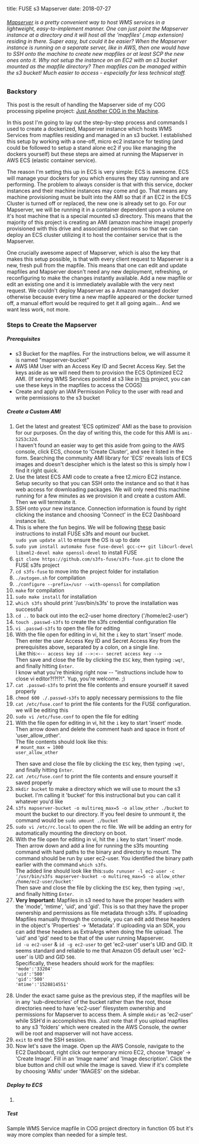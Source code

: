 title: FUSE s3 Mapserver
date: 2018-07-27

<h6>
  <a href="http://mapserver.org/">Mapserver</a> is a pretty convenient way to host WMS services in a lightweight, easy-to-implement manner. One can just point the Mapserver instance at a directory and it will host all the 'mapfiles' (.map extension) residing in there. Super easy, but could it be easier? When the Mapserver instance is running on a separate server, like in AWS, then one would have to SSH onto the machine to create new mapfiles or at least SCP the new ones onto it. Why not setup the instance on an EC2 with an s3 bucket mounted as the mapfile directory? Then mapfiles can be managed within the s3 bucket! Much easier to access - especially for less technical staff.
</h6>
<div class="blog_content">
  <h3>Backstory</h3>
  <p>
    This post is the result of handling the Mapserver side of my COG processing pipeline project: <a href="../cog_machine">Just Another COG in the Machine</a>.
  </p>
  <p>
    In this post I'm going to lay out the step-by-step process and commands I used to create a dockerized, Mapserver instance which hosts WMS Services from mapfiles residing and managed in an s3 bucket. I established this setup by working with a one-off, micro ec2 instance for testing (and could be followed to setup a stand alone ec2 if you like managing the dockers yourself) but these steps are aimed at running the Mapserver in AWS ECS (elastic container service).
  </p>
  <p>
    The reason I'm setting this up in ECS is very simple: ECS is awesome. ECS will manage your dockers for you which ensures they stay running and are performing. The problem to always consider is that with this service, docker instances and their machine instances may come and go. That means any machine provisioning must be built into the AMI so that if an EC2 in the ECS Cluster is turned off or replaced, the new one is already set to go. For our Mapserver, we will be running it in a container dependent upon a volume on it's host machine that is a special mounted s3 directory.  This means that the majority of this project is creating an AMI (amazon machine image) properly provisioned with this drive and associated permissions so that we can deploy an ECS cluster utilizing it to host the container service that is the Mapserver.
  </p>
  <p>
    One crucially awesome aspect of Mapserver, which is also the key that makes this setup possible, is that with every client request to Mapserver is a new, fresh pull from the mapfile. This means that one can edit and update mapfiles and Mapserver doesn't need any new deployment, refreshing, or reconfiguring to make the changes instantly available. Add a new mapfile or edit an existing one and it is immediately available with the very next request. We couldn't deploy Mapserver as a Amazon managed docker otherwise because every time a new mapfile appeared or the docker turned off, a manual effort would be required to get it all going again... And we want less work, not more.
  </p>

  <h3>Steps to Create the Mapserver</h3>

  <h5>Prerequisites</h5>
  <p>
    <ul>
      <li>
        s3 Bucket for the mapfiles. For the instructions below, we will assume it is named "mapserver-bucket"
      </li>
      <li>
        AWS IAM User with an Access Key ID and Secret Access Key. Set the keys aside as we will need them to provision the ECS Optimized EC2 AMI. (If serving WMS Services pointed at s3 like in <a href="../cog_machine">this</a> project, you can use these keys in the mapfiles to access the COGS)
      </li>
      <li>
        Create and apply an IAM Permission Policy to the user with read and write permissions to the s3 bucket
      </li>
    </ul>
  </p>

  <h5>Create a Custom AMI</h5>
  <p>
    <ol>
      <li>
        Get the latest and greatest 'ECS optimized' AMI as the base to provision for our purposes. On the day of writing this, the code for this AMI is <code>ami-5253c32d</code>.
        <br/>
        I haven't found an easier way to get this aside from going to the AWS console, click ECS, choose to 'Create Cluster', and see it listed in the form. Searching the community AMI library for 'ECS' reveals lists of ECS images and doesn't descipher which is the latest so this is simply how I find it right quick.</li>
      <li>
        Use the latest ECS AMI code to create a free t2.micro EC2 instance. Setup security so that you can SSH onto the instance and so that it has web access for downloading packages. We will only need this machine running for a few minutes as we provision it and create a custom AMI. Then we will terminate it.
      </li>
      <li>
        SSH onto your new instance. Connection information is found by right clicking the instance and choosing 'Connect' in the EC2 Dashboard instance list.
      </li>
      <li>
        This is where the fun begins. We will be following <a href="https://cloudkul.com/blog/mounting-s3-bucket-linux-ec2-instance/">these</a> basic instructions to install FUSE s3fs and mount our bucket.
        <br/>
        <code>sudo yum update all</code> to ensure the OS is up to date
      </li>
      <li>
        <code style="white-space: pre-wrap;">sudo yum install automake fuse fuse-devel gcc-c++ git libcurl-devel libxml2-devel make openssl-devel</code> to install FUSE
      </li>
      <li>
        <code>git clone https://github.com/s3fs-fuse/s3fs-fuse.git</code> to clone the FUSE s3fs project
      </li>
      <li>
        <code>cd s3fs-fuse</code> to move into the project folder for installation
      </li>
      <li>
        <code>./autogen.sh</code> for compilation
      </li>
      <li>
        <code>./configure --prefix=/usr --with-openssl</code> for compilation
      </li>
      <li>
        <code>make</code> for compilation
      </li>
      <li>
        <code>sudo make install</code> for installation
      </li>
      <li>
        <code>which s3fs</code> should print '/usr/bin/s3fs' to prove the installation was successful
      </li>
      <li>
        <code>cd ..</code> to back out into the ec2-user home directory ('/home/ec2-user')
      </li>
      <li>
        <code>touch .passwd-s3fs</code> to create the s3fs credential configuration file
      </li>
      <li>
        <code>vi .passwd-s3fs</code> to open the file for editing
      </li>
      <li>
        With the file open for editing in vi, hit the <code>i</code> key to start 'insert' mode.
        <br/>
        Then enter the user Access Key ID and Secret Access Key from the prerequisites above, separated by a colon, on a single line.
        <br/>
        Like this:<code><-- access key id -->:<-- secret access key --></code>
        <br/>
        Then save and close the file by clicking the <code>ESC</code> key, then typing <code>:wq!</code>, and finally hitting <code>Enter</code>.
        <br/>
        I know what you're thinking right now -- "instructions include how to close vi editor?!?!?!". Yup, you're welcome. ;)
      </li>
      <li>
        <code>cat .passwd-s3fs</code> to print the file contents and ensure yourself it saved properly
      </li>
      <li>
        <code>chmod 600 ./.passwd-s3fs</code> to apply necessary permissions to the file
      </li>
      <li>
        <code>cat /etc/fuse.conf</code> to print the file contents for the FUSE configuration. we will be editing this
      </li>
      <li>
        <code>sudo vi /etc/fuse.conf</code> to open the file for editing
      </li>
      <li>
        With the file open for editing in vi, hit the <code>i</code> key to start 'insert' mode.
        <br/>
        Then arrow down and delete the comment hash and space in front of 'user_allow_other'.
        <br/>
        The file contents should look like this:
        <code style="white-space: pre-wrap;">
# mount_max = 1000
user_allow_other
        </code>
        <br/>
        Then save and close the file by clicking the <code>ESC</code> key, then typing <code>:wq!</code>, and finally hitting <code>Enter</code>.
      </li>
      <li>
        <code>cat /etc/fuse.conf</code> to print the file contents and ensure yourself it saved properly
      </li>
      <li>
        <code>mkdir bucket</code> to make a directory which we will use to mount the s3 bucket. I'm calling it 'bucket' for this instructional  but you can call it whatever you'd like
      </li>
      <li>
        <code>s3fs mapserver-bucket -o multireq_max=5 -o allow_other ./bucket</code> to mount the bucket to our directory. If you feel desire to unmount it, the command would be <code>sudo umount ./bucket</code>
      </li>
      <li>
        <code>sudo vi /etc/rc.local</code> to open the rc file. We will be adding an entry for automatically mounting the directory on boot.
      </li>
      <li>
        With the file open for editing in vi, hit the <code>i</code> key to start 'insert' mode.
        <br/>
        Then arrow down and add a line for running the s3fs mounting command with hard paths to the binary and directory to mount. The command should be run by user ec2-user. You identified the binary path earlier with the command <code>which s3fs</code>.
        <br/>
        The added line should look like this:<code style="white-space: pre-wrap;">sudo runuser -l ec2-user -c '/usr/bin/s3fs mapserver-bucket -o multireq_max=5 -o allow_other /home/ec2-user/bucket'</code>
        <br/>
        Then save and close the file by clicking the <code>ESC</code> key, then typing <code>:wq!</code>, and finally hitting <code>Enter</code>.
      </li>
      <li>
        <b>Very Important:</b> Mapfiles in s3 need to have the proper headers with the 'mode', 'mtime', 'uid', and 'gid'. This is so that they have the proper ownership and permissions as file metadata through s3fs. If uploading Mapfiles manually through the console, you can edit add these headers in the object's 'Properties' -> 'Metadata'. If uploading via an SDK, you can add these headers as  ExtraArgs when doing the file upload. The 'uid' and 'gid' need to be that of the user running Mapserver.
        <br/>
        <code>id -u ec2-user</code> & <code>id -g ec2-user</code> to get 'ec2-user' user's UID and GID. It seems standard and reliable to me that Amazon OS default user 'ec2-user' is UID and GID <code>500</code>.
        <br/>
        Specifically, these headers should work for the mapfiles:
        <code style="white-space: pre-wrap;">
'mode':'33204'
'uid':'500'
'gid':'500'
'mtime':'1528814551'
        </code>
      </li>
      <li>
        Under the exact same guise as the previous step, if the mapfiles will be in any 'sub-directories' of the bucket rather than the root, those directories need to have 'ec2-user' filesystem ownership and permissions for Mapserver to access them. A simple <code>mkdir</code> as 'ec2-user' while SSH'd in accomplishes this. Just note that if you upload mapfiles to any s3 'folders' which were created in the AWS Console, the owner will be root and mapserver will not have access.
      </li>
      <li>
        <code>exit</code> to end the SSH session.
      </li>
      <li>
        Now let's save the image. Open up the AWS Console, navigate to the EC2 Dashboard, right click our temporary micro EC2, choose 'Image' -> 'Create Image'. Fill in an 'Image name' and 'Image description'. Click the blue button and chill out while the image is saved. View if it's complete by choosing 'AMIs' under 'IMAGES' on the sidebar.
      </li>
    </ol>
  </p>

  <h5>Deploy to ECS</h5>
  <p>
    <ol>
      <li>
      </li>
    </ol>
  </p>

  <h5>Test</h5>
  <p>
    Sample WMS Service mapfile in COG project directory in function 05 but it's way more complex than needed for a simple test.
  </p>

</div>
